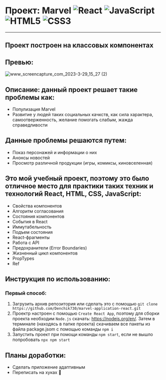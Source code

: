 # Проект: Marvel ![React](https://img.shields.io/badge/react-%2320232a.svg?style=for-the-badge&logo=react&logoColor=%2361DAFB) ![JavaScript](https://img.shields.io/badge/javascript-%23323330.svg?style=for-the-badge&logo=javascript&logoColor=%23F7DF1E) ![HTML5](https://img.shields.io/badge/html5-%23E34F26.svg?style=for-the-badge&logo=html5&logoColor=white) ![CSS3](https://img.shields.io/badge/css3-%231572B6.svg?style=for-the-badge&logo=css3&logoColor=white)

---

## Проект построен на классовых компонентах

## Превью:
![www_screencapture_com_2023-3-29_15_27 (2)](https://user-images.githubusercontent.com/102176847/228536476-937595de-af9b-4f2b-8dd2-360d9a6291a8.gif)

## Описание: данный проект решает такие проблемы как:

- Популизация Marvel
- Развитие у людей таких социальных качкств, как сила характера, самоотверженность, желание помогать слабым, жажда справедливости

## Данные проблемы решаются путем:

- Показ персонажей и информации о них
- Анонсы новостей
- Просмотр различной продукции (игры, комиксы, киновселенная)

## Это мой учебный проект, поэтому это было отличное место для практики таких техник и технологий React, HTML, CSS, JavaScript:

- Cвойства компонентов
- Алгоритм согласования
- Состояния компонентов
- События в React
- Иммутабельность
- Подъем состояния
- React-фрагменты
- Работа с API
- Предохранители (Error Boundaries)
- Жизненный цикл компонентов
- PropTypes
- Ref

## Инструкция по использованию:

### Первый способ:

1. Загрузить архив репозитория или сделать это с помощью `git clone https://github.com/Denchik730/marvel-application-react.git`
2. Проектр настроен с помощью `Create React App`, поэтому для сборки проекта необходим `Node.js` скачать: https://nodejs.org/en/. Затем в терминале (находясь в папке проекта) скачиваем все пакеты из файла package.jsom с помощью команды `npm i`
3. Запустить проект при помощи команды `npm start`, если не вышло попробовать `npx npm start`

## Планы доработки:

- Сделать приложение адаптивным
- Переписать на хуках 👊
